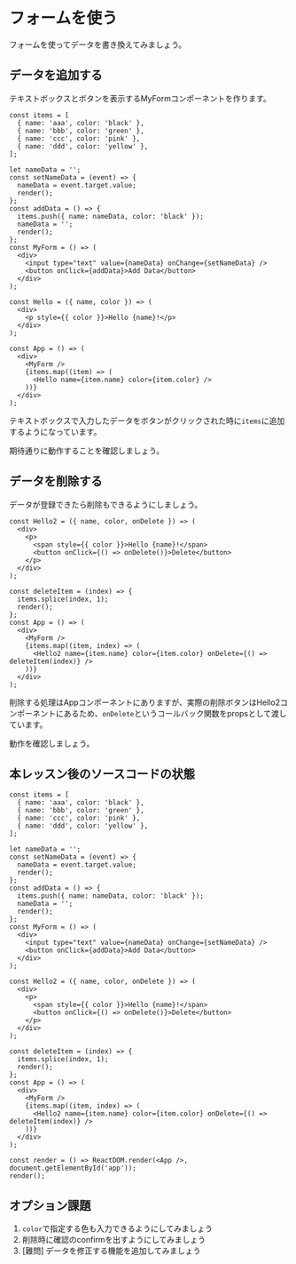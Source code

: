 # フォームを使う

フォームを使ってデータを書き換えてみましょう。

## データを追加する

テキストボックスとボタンを表示するMyFormコンポーネントを作ります。

```
const items = [
  { name: 'aaa', color: 'black' },
  { name: 'bbb', color: 'green' },
  { name: 'ccc', color: 'pink' },
  { name: 'ddd', color: 'yellow' },
];

let nameData = '';
const setNameData = (event) => {
  nameData = event.target.value;
  render();
};
const addData = () => {
  items.push({ name: nameData, color: 'black' });
  nameData = '';
  render();
};
const MyForm = () => (
  <div>
    <input type="text" value={nameData} onChange={setNameData} />
    <button onClick={addData}>Add Data</button>
  </div>
);

const Hello = ({ name, color }) => (
  <div>
    <p style={{ color }}>Hello {name}!</p>
  </div>
);

const App = () => (
  <div>
    <MyForm />
    {items.map((item) => (
      <Hello name={item.name} color={item.color} />
    ))}
  </div>
);
```

テキストボックスで入力したデータをボタンがクリックされた時に`items`に追加するようになっています。

期待通りに動作することを確認しましょう。

## データを削除する

データが登録できたら削除もできるようにしましょう。

```
const Hello2 = ({ name, color, onDelete }) => (
  <div>
    <p>
      <span style={{ color }}>Hello {name}!</span>
      <button onClick={() => onDelete()}>Delete</button>
    </p>
  </div>
);

const deleteItem = (index) => {
  items.splice(index, 1);
  render();
};
const App = () => (
  <div>
    <MyForm />
    {items.map((item, index) => (
      <Hello2 name={item.name} color={item.color} onDelete={() => deleteItem(index)} />
    ))}
  </div>
);
```

削除する処理はAppコンポーネントにありますが、実際の削除ボタンはHello2コンポーネントにあるため、`onDelete`というコールバック関数をpropsとして渡しています。

動作を確認しましょう。

## 本レッスン後のソースコードの状態

```
const items = [
  { name: 'aaa', color: 'black' },
  { name: 'bbb', color: 'green' },
  { name: 'ccc', color: 'pink' },
  { name: 'ddd', color: 'yellow' },
];

let nameData = '';
const setNameData = (event) => {
  nameData = event.target.value;
  render();
};
const addData = () => {
  items.push({ name: nameData, color: 'black' });
  nameData = '';
  render(); 
};
const MyForm = () => (
  <div>
    <input type="text" value={nameData} onChange={setNameData} />
    <button onClick={addData}>Add Data</button>
  </div>
);

const Hello2 = ({ name, color, onDelete }) => (
  <div>
    <p>
      <span style={{ color }}>Hello {name}!</span>
      <button onClick={() => onDelete()}>Delete</button>
    </p>
  </div>
);

const deleteItem = (index) => {
  items.splice(index, 1);
  render();
};
const App = () => (
  <div>
    <MyForm />
    {items.map((item, index) => (
      <Hello2 name={item.name} color={item.color} onDelete={() => deleteItem(index)} />
    ))}
  </div>
);

const render = () => ReactDOM.render(<App />, document.getElementById('app'));
render();
```

## オプション課題

1. `color`で指定する色も入力できるようにしてみましょう
2. 削除時に確認のconfirmを出すようにしてみましょう
3. [難問] データを修正する機能を追加してみましょう
